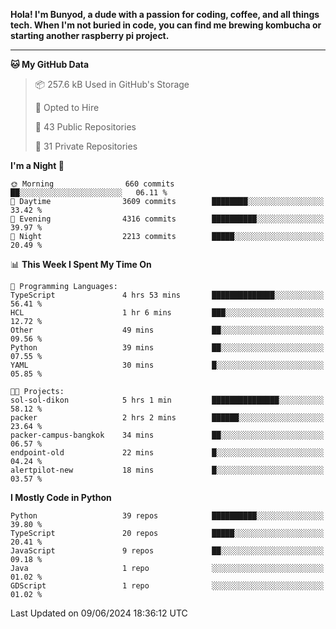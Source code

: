 <p>
<b>Hola! I'm Bunyod, a dude with a passion for coding, coffee, and all things tech. When I'm not buried in code, you can find me brewing kombucha or starting another raspberry pi project.</b>
</p>

---

<!--START_SECTION:waka-->
**🐱 My GitHub Data** 

> 📦 257.6 kB Used in GitHub's Storage 
 > 
> 💼 Opted to Hire
 > 
> 📜 43 Public Repositories 
 > 
> 🔑 31 Private Repositories 
 > 
**I'm a Night 🦉** 

```text
🌞 Morning                660 commits         ██░░░░░░░░░░░░░░░░░░░░░░░   06.11 % 
🌆 Daytime                3609 commits        ████████░░░░░░░░░░░░░░░░░   33.42 % 
🌃 Evening                4316 commits        ██████████░░░░░░░░░░░░░░░   39.97 % 
🌙 Night                  2213 commits        █████░░░░░░░░░░░░░░░░░░░░   20.49 % 
```


📊 **This Week I Spent My Time On** 

```text
💬 Programming Languages: 
TypeScript               4 hrs 53 mins       ██████████████░░░░░░░░░░░   56.41 % 
HCL                      1 hr 6 mins         ███░░░░░░░░░░░░░░░░░░░░░░   12.72 % 
Other                    49 mins             ██░░░░░░░░░░░░░░░░░░░░░░░   09.56 % 
Python                   39 mins             ██░░░░░░░░░░░░░░░░░░░░░░░   07.55 % 
YAML                     30 mins             █░░░░░░░░░░░░░░░░░░░░░░░░   05.85 % 

🐱‍💻 Projects: 
sol-sol-dikon            5 hrs 1 min         ███████████████░░░░░░░░░░   58.12 % 
packer                   2 hrs 2 mins        ██████░░░░░░░░░░░░░░░░░░░   23.64 % 
packer-campus-bangkok    34 mins             ██░░░░░░░░░░░░░░░░░░░░░░░   06.57 % 
endpoint-old             22 mins             █░░░░░░░░░░░░░░░░░░░░░░░░   04.24 % 
alertpilot-new           18 mins             █░░░░░░░░░░░░░░░░░░░░░░░░   03.57 % 
```

**I Mostly Code in Python** 

```text
Python                   39 repos            ██████████░░░░░░░░░░░░░░░   39.80 % 
TypeScript               20 repos            █████░░░░░░░░░░░░░░░░░░░░   20.41 % 
JavaScript               9 repos             ██░░░░░░░░░░░░░░░░░░░░░░░   09.18 % 
Java                     1 repo              ░░░░░░░░░░░░░░░░░░░░░░░░░   01.02 % 
GDScript                 1 repo              ░░░░░░░░░░░░░░░░░░░░░░░░░   01.02 % 
```




 Last Updated on 09/06/2024 18:36:12 UTC
<!--END_SECTION:waka-->
